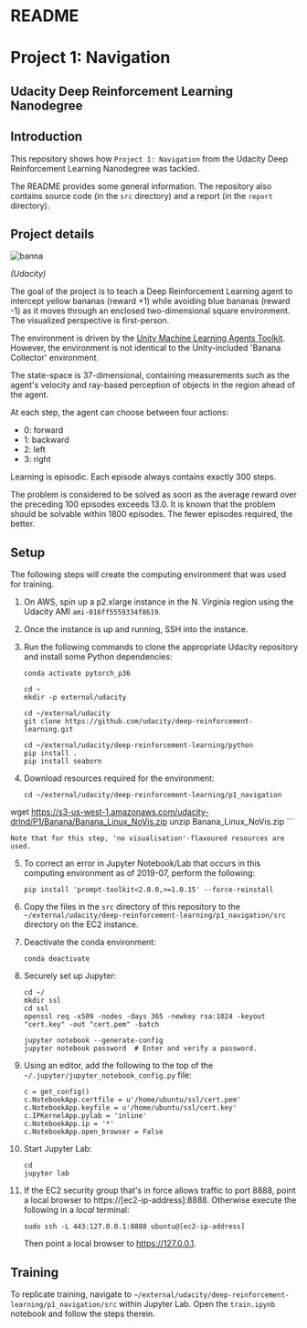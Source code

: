 # README
# Project 1: Navigation
## Udacity Deep Reinforcement Learning Nanodegree


## Introduction

This repository shows how `Project 1: Navigation` from the Udacity Deep Reinforcement Learning Nanodegree was tackled.

The README provides some general information. The repository also contains source code (in the `src` directory) and a report (in the `report` directory).


## Project details

![banna](img/visualization_1.gif)

_(Udacity)_

The goal of the project is to teach a Deep Reinforcement Learning agent to intercept yellow bananas (reward +1) while avoiding blue bananas (reward -1) as it moves through an enclosed two-dimensional square environment. The visualized perspective is first-person. 

The environment is driven by the [Unity Machine Learning Agents Toolkit](https://github.com/Unity-Technologies/ml-agents). However, the environment is not identical to the Unity-included 'Banana Collector' environment.

The state-space is 37-dimensional, containing measurements such as the agent's velocity and ray-based perception of objects in the region ahead of the agent.

At each step, the agent can choose between four actions:

* 0: forward
* 1: backward
* 2: left
* 3: right

Learning is episodic. Each episode always contains exactly 300 steps.

The problem is considered to be solved as soon as the average reward over the preceding 100 episodes exceeds 13.0. It is known that the problem should be solvable within 1800 episodes. The fewer episodes required, the better.


## Setup

The following steps will create the computing environment that was used for training.

1. On AWS, spin up a p2.xlarge instance in the N. Virginia region using the Udacity AMI `ami-016ff5559334f8619`.
2. Once the instance is up and running, SSH into the instance.
3. Run the following commands to clone the appropriate Udacity repository and install some Python dependencies:

	```
	conda activate pytorch_p36

	cd ~
	mkdir -p external/udacity

	cd ~/external/udacity
	git clone https://github.com/udacity/deep-reinforcement-learning.git

	cd ~/external/udacity/deep-reinforcement-learning/python
	pip install .
	pip install seaborn
	```

4. Download resources required for the environment:

	```
	cd ~/external/udacity/deep-reinforcement-learning/p1_navigation
wget https://s3-us-west-1.amazonaws.com/udacity-drlnd/P1/Banana/Banana_Linux_NoVis.zip
	unzip Banana_Linux_NoVis.zip
	```
	
	Note that for this step, 'no visualisation'-flavoured resources are used.
	
5. To correct an error in Jupyter Notebook/Lab that occurs in this computing environment as of 2019-07, perform the following:

	```
	pip install 'prompt-toolkit<2.0.0,>=1.0.15' --force-reinstall
	```
	
6. Copy the files in the `src` directory of this repository to the `~/external/udacity/deep-reinforcement-learning/p1_navigation/src` directory on the EC2 instance.	
	
7. Deactivate the conda environment:

	```
	conda deactivate
	```
	
8. Securely set up Jupyter:

	```
	cd ~/
	mkdir ssl
	cd ssl
	openssl req -x509 -nodes -days 365 -newkey rsa:1024 -keyout "cert.key" -out "cert.pem" -batch	
	
	jupyter notebook --generate-config
	jupyter notebook password  # Enter and verify a password.
	
	```
	
9. Using an editor, add the following to the top of the `~/.jupyter/jupyter_notebook_config.py` file:

	```
	c = get_config()
	c.NotebookApp.certfile = u'/home/ubuntu/ssl/cert.pem'
	c.NotebookApp.keyfile = u'/home/ubuntu/ssl/cert.key'
	c.IPKernelApp.pylab = 'inline'
	c.NotebookApp.ip = '*'
	c.NotebookApp.open_browser = False	
	```
	
10. Start Jupyter Lab:

	```
	cd
	jupyter lab	
	```
	
11. If the EC2 security group that's in force allows traffic to port 8888, point a local browser to https://[ec2-ip-address]:8888. Otherwise execute the following in a _local_ terminal:

	```
	sudo ssh -L 443:127.0.0.1:8888 ubuntu@[ec2-ip-address]
	```
	
	Then point a local browser to https://127.0.0.1.


## Training

To replicate training, navigate to `~/external/udacity/deep-reinforcement-learning/p1_navigation/src` within Jupyter Lab. Open the `train.ipynb` notebook and follow the steps therein.

